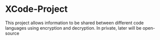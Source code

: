 # XCode-Project
This project allows information to be shared between different code languages using encryption and decryption.
In private, later will be open-source

